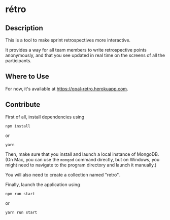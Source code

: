 # rétro

## Description

This is a tool to make sprint retrospectives more interactive.

It provides a way for all team members to write retrospective points anonymously, and that you see updated in real time on the screens of all the participants.

## Where to Use

For now, it's available at <https://opal-retro.herokuapp.com>.

## Contribute

First of all, install dependencies using

```
npm install
```

or

```
yarn
```

Then, make sure that you install and launch a local instance of MongoDB. (On Mac, you can use the `mongod` command directly, but on Windows, you might need to navigate to the program directory and launch it manually.)

You will also need to create a collection named "retro".

Finally, launch the application using

```
npm run start
```

or

```
yarn run start
```
